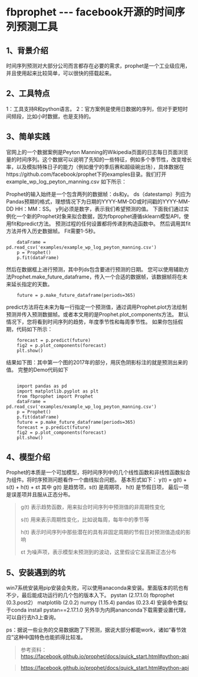 # fbprophet --- facebook开源的时间序列预测工具

## 1、背景介绍
时间序列预测对大部分公司而言都存在必要的需求，prophet是一个工业级应用，并且使用起来比较简单，可以很快的搭载起来。
## 2、工具特点
1：工具支持R和python语言。
2：官方案例是使用日数据的序列，但对于更短时间频段，比如小时数据，也是支持的。
## 3、简单实践
官网上的一个数据案例是Peyton Manning的Wikipedia页面的日志每日页面浏览量的时间序列。这个数据可以说明了先知的一些特征，例如多个季节性，改变增长率，以及模拟特殊日子的能力（例如曼宁的季后赛和超级碗出场），具体数据在https://github.com/facebook/prophet下的examples目录。我们打开example_wp_log_peyton_manning.csv
如下所示：

Prophet的输入始终是一个包含两列的数据帧：ds和y。 ds（datestamp）列应为Pandas预期的格式，理想情况下为日期的YYYY-MM-DD或时间戳的YYYY-MM-DD HH：MM：SS。 y列必须是数字，表示我们希望预测的值。
下面我们通过实例化一个新的Prophet对象来拟合数据，因为fbprophet遵循sklearn模型API，使用fit和predict方法。 预测过程的任何设置都将传递到构造函数中。 然后调用其fit方法并传入历史数据帧。 Fit需要1-5秒。
```
	dataFrame = pd.read_csv('examples/example_wp_log_peyton_manning.csv')
	p = Prophet()
	p.fit(dataFrame)
```
然后在数据框上进行预测，其中列ds包含要进行预测的日期。 您可以使用辅助方法Prophet.make_future_dataframe，传入一个合适的数据帧，该数据帧将在未来延长指定的天数。
```
    future = p.make_future_dataframe(periods=365)
```
predict方法将在未来为每一行指定一个预测值，通过调用Prophet.plot方法绘制预测并传入预测数据帧。或者本文用的是Prophet.plot_components方法。 默认情况下，您将看到时间序列的趋势，年度季节性和每周季节性。 如果你包括假期，代码如下所示：

```
    forecast = p.predict(future)
    fig2 = p.plot_components(forecast)
    plt.show()
```
结果如下图：其中第一个图的2017年的部分，用灰色阴影标注的就是预测出来的值。
完整的Demo代码如下

```

    import pandas as pd
	import matplotlib.pyplot as plt
	from fbprophet import Prophet
	dataFrame = pd.read_csv('examples/example_wp_log_peyton_manning.csv')
	p = Prophet()
	p.fit(dataFrame)
	future = p.make_future_dataframe(periods=365)
	forecast = p.predict(future)
	fig2 = p.plot_components(forecast)
	plt.show()
```
## 4、模型介绍
Prophet的本质是一个可加模型，将时间序列中的几个线性函数和非线性函数拟合为组件。将时序预测问题看作一个曲线拟合问题。
基本形式如下：
y(t) = g(t) + s(t) + h(t) + εt
其中 g(t) 是趋势项，s(t) 是周期项， h(t) 是节假日项， 最后一项是误差项并且服从正态分布。

> g(t) 表示趋势函数，用来拟合时间序列中预测值的非周期性变化
>
>s(t) 用来表示周期性变化，比如说每周，每年中的季节等
>
>h(t) 表示时间序列中那些潜在的具有非固定周期的节假日对预测值造成的影响
>
>εt 为噪声项，表示模型未预测到的波动，这里假设它呈高斯正态分布

## 5、安装遇到的坑
win7系统安装用pip安装会失败，可以使用anaconda来安装。里面版本的坑也有不少，最后能成功运行的几个包的版本入下。
pystan (2.17.1.0)
fbprophet (0.3.post2）
matplotlib (2.0.2)
numpy (1.15.4)
pandas (0.23.4)
安装命令类似于conda install pystan==2.17.1.0
另外华为内网ananconda下载需要设置代理，可以自行去h3上查询。

ps：据说一些业务的交易数据跑了下预测，据说大部分都能work，诸如“春节效应”这种中国特色也能抓得比较准。
>参考资料：https://facebook.github.io/prophet/docs/quick_start.html#python-api

> https://facebook.github.io/prophet/docs/quick_start.html#python-api
